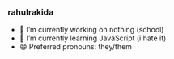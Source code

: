 ### rahulrakida
- 🔭 I’m currently working on nothing (school)
- 🌱 I’m currently learning JavaScript (i hate it)
- 😄 Preferred pronouns: they/them



<!--
**rahulrakida/rahulrakida** is a ✨ _special_ ✨ repository because its `README.md` (this file) appears on your GitHub profile.

Here are some ideas to get you started:

- 🔭 I’m currently working on ...
- 🌱 I’m currently learning ...
- 👯 I’m looking to collaborate on ...
- 🤔 I’m looking for help with ...
- 💬 Ask me about ...
- 📫 How to reach me: ...
- 😄 Pronouns: ...
- ⚡ Fun fact: ...
-->
